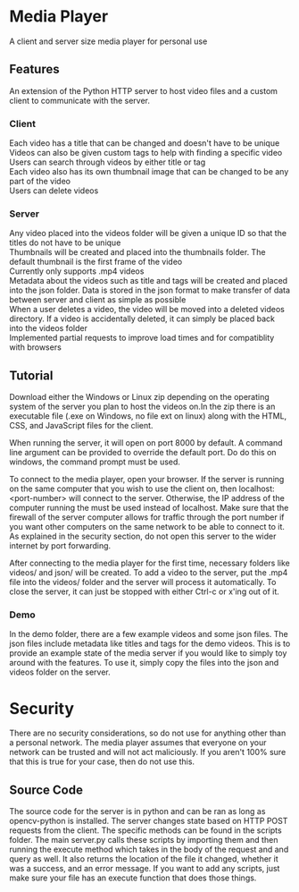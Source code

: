 # Media Player
A client and server size media player for personal use</br>

## Features
An extension of the Python HTTP server to host video files and a custom client to communicate with the server. </br>
### Client
Each video has a title that can be changed and doesn't have to be unique </br>
Videos can also be given custom tags to help with finding a specific video </br>
Users can search through videos by either title or tag </br>
Each video also has its own thumbnail image that can be changed to be any part of the video </br>
Users can delete videos </br>

### Server 
Any video placed into the videos folder will be given a unique ID so that the titles do not have to be unique </br>
Thumbnails will be created and placed into the thumbnails folder. The default thumbnail is the first frame of the video </br>
Currently only supports .mp4 videos </br>
Metadata about the videos such as title and tags will be created and placed into the json folder. Data is stored in the json format to make transfer of data between server and client as simple as possible </br>
When a user deletes a video, the video will be moved into a deleted videos directory. If a video is accidentally deleted, it can simply be placed back into the videos folder </br>
Implemented partial requests to improve load times and for compatiblity with browsers </br> 

## Tutorial
Download either the Windows or Linux zip depending on the operating system of the server you plan to host the videos on.In the zip there is an executable file (.exe on Windows, no file ext on linux) along with the HTML, CSS, and JavaScript files for the client. </br>

When running the server, it will open on port 8000 by default. A command line argument can be provided to override the default port. Do do this on windows, the command prompt must be used. </br>

To connect to the media player, open your browser. If the server is running on the same computer that you wish to use the client on, then localhost:\<port-number\> will connect to the server. Otherwise, the IP address of the computer running the must be used instead of localhost. Make sure that the firewall of the server computer allows for traffic through the port number if you want other computers on the same network to be able to connect to it. As explained in the security section, do not open this server to the wider internet by port forwarding. </br>

After connecting to the media player for the first time, necessary folders like videos/ and json/ will be created. To add a video to the server, put the .mp4 file into the videos/ folder and the server will process it automatically. To close the server, it can just be stopped with either Ctrl-c or x'ing out of it. 

### Demo
In the demo folder, there are a few example videos and some json files. The json files include metadata like titles and tags for the demo videos. This is to provide an example state of the media server if you would like to simply toy around with the features. To use it, simply copy the files into the json and videos folder on the server.</br>

# Security
There are no security considerations, so do not use for anything other than a personal network. The media player assumes that everyone on your network can be trusted and will not act maliciously. If you aren't 100% sure that this is true for your case, then do not use this.</br>

## Source Code
The source code for the server is in python and can be ran as long as opencv-python is installed. The server changes state based on HTTP POST requests from the client. The specific methods can be found in the scripts folder. The main server.py calls these scripts by importing them and then running the execute method which takes in the body of the request and and query as well. It also returns the location of the file it changed, whether it was a success, and an error message. If you want to add any scripts, just make sure your file has an execute function that does those things.

